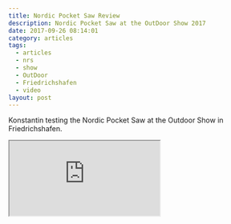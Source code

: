 ```yaml
---
title: Nordic Pocket Saw Review
description: Nordic Pocket Saw at the OutDoor Show 2017
date: 2017-09-26 08:14:01
category: articles
tags:
  - articles
  - nrs
  - show
  - OutDoor
  - Friedrichshafen
  - video
layout: post
---
```


Konstantin testing the Nordic Pocket Saw at the Outdoor Show in Friedrichshafen.

<div class="embed-responsive embed-responsive-16by9">
    <iframe class="embed-responsive-item" src="https://www.youtube.com/embed/O0fKbyq5RvQ"></iframe>
</div>
